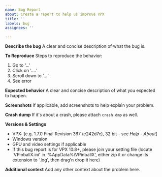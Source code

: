 ```yaml
---
name: Bug Report
about: Create a report to help us improve VPX
title: ''
labels: bug
assignees: ''

---
```


**Describe the bug**
A clear and concise description of what the bug is.

**To Reproduce**
Steps to reproduce the behavior:
1. Go to '...'
2. Click on '....'
3. Scroll down to '....'
4. See error

**Expected behavior**
A clear and concise description of what you expected to happen.

**Screenshots**
If applicable, add screenshots to help explain your problem.

**Crash dump**
If it's about a crash, please attach `crash.dmp` as well.

**Versions & Settings**
 - VPX: [e.g. 1.7.0 Final Revision 367 (e242d7c), 32 bit - see *Help - About*]
 - Windows version
 - GPU and video settings if applicable
 - If this bug report is for VPX 10.8+, please join your setting file (locate 'VPinballX.ini' in '%AppData%\VPinballX', either zip it or change its extension to '.log', then drag'n drop it here)
 
**Additional context**
Add any other context about the problem here.
